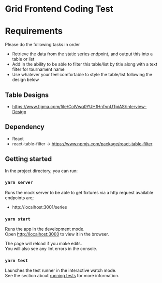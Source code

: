 

# Grid Frontend Coding Test

# Requirements

Please do the following tasks in order

- Retrieve the data from the static series endpoint, and output this into a table or list
- Add in the ability to be able to filter this table/list by title along with a text filter for tournament name
- Use whatever your feel comfortable to style the table/list following the design below

## Table Designs
- https://www.figma.com/file/CoIVwq0YUHfHnTvnUTpiAS/Interview-Design

## Dependency
- React
- react-table-filter -> https://www.npmjs.com/package/react-table-filter

## Getting started

In the project directory, you can run:

### `yarn server`

Runs the mock server to be able to get fixtures via a http request available endpoints are;
- http://localhost:3001/series

### `yarn start`

Runs the app in the development mode.<br />
Open [http://localhost:3000](http://localhost:3000) to view it in the browser.

The page will reload if you make edits.<br />
You will also see any lint errors in the console.

### `yarn test`

Launches the test runner in the interactive watch mode.<br />
See the section about [running tests](https://facebook.github.io/create-react-app/docs/running-tests) for more information.
